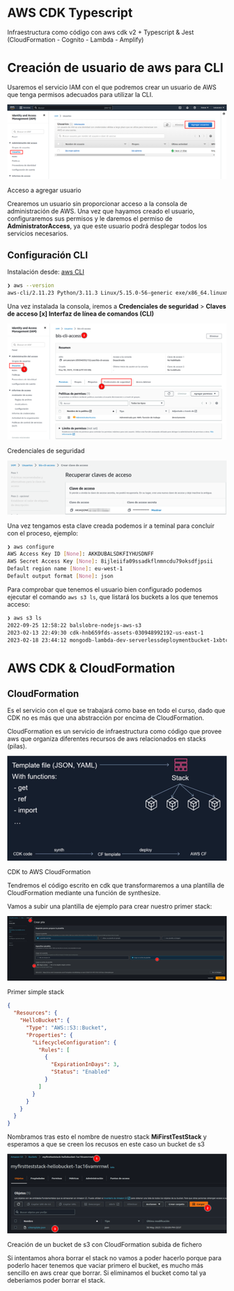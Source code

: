 # AWS CDK Typescript

Infraestructura como código con aws cdk v2 + Typescript &amp; Jest (CloudFormation - Cognito - Lambda - Amplify)

# Creación de usuario de aws para CLI

Usaremos el servicio IAM con el que podremos crear un usuario de AWS que tenga permisos adecuados para utilizar la CLI.

![Acceso a agregar usuario](assets/addUser.png)

Acceso a agregar usuario

Crearemos un usuario sin proporcionar acceso a la consola de administración de AWS. Una vez que hayamos creado el usuario, configuraremos sus permisos y le daremos el permiso de **AdministratorAccess**, ya que este usuario podrá desplegar todos los servicios necesarios.

## Configuración CLI

Instalación desde: [aws CLI](https://docs.aws.amazon.com/cli/latest/userguide/getting-started-install.html) 

```bash
❯ aws --version
aws-cli/2.11.23 Python/3.11.3 Linux/5.15.0-56-generic exe/x86_64.linuxmint.21 prompt/off
```

Una vez instalada la consola, iremos a **Credenciales de seguridad** > **Claves de acceso
[x] Interfaz de línea de comandos (CLI)**

![Credenciales de seguridad](assets/credentials.png)

Credenciales de seguridad

![Clave de acceso](assets/accesKey.png)

Una vez tengamos esta clave creada podemos ir a teminal para concluir con el proceso, ejemplo:

```bash
❯ aws configure
AWS Access Key ID [None]: AKKDUBALSDKFIYHUSDNFF
AWS Secret Access Key [None]: 8ijleiifa09ssadkflnmncdu79oksdfjpsii
Default region name [None]: eu-west-1
Default output format [None]: json
```

Para comprobar que tenemos el usuario bien configurado podemos ejecutar el comando `aws s3 ls`, que listará los buckets a los que tenemos acceso:

```bash
❯ aws s3 ls
2022-09-25 12:58:22 balslobre-nodejs-aws-s3
2023-02-13 22:49:30 cdk-hnb659fds-assets-030948992192-us-east-1
2023-02-18 23:44:12 mongodb-lambda-dev-serverlessdeploymentbucket-1xbtcie3ybgco
```

# AWS CDK & CloudFormation

## CloudFormation

Es el servicio con el que se trabajará como base en todo el curso, dado que CDK no es más que una abstracción por encima de CloudFormation. 

CloudFormation es un servicio de infraestructura como código que provee aws que organiza diferentes recursos de aws relacionados en stacks (pilas).

![CDK to AWS CloudFormation](assets/CDKAWSCloudFormation.png)

CDK to AWS CloudFormation

Tendremos el código escrito en cdk que transformaremos a una plantilla de CloudFormation mediante una función de synthesize.

Vamos a subir una plantilla de ejemplo para crear nuestro primer stack:

![Primer simple stack](assets/createStack.png)

Primer simple stack

```json
{
  "Resources": {
    "HelloBucket": {
      "Type": "AWS::S3::Bucket",
      "Properties": {
        "LifecycleConfiguration": {
          "Rules": [
            {
              "ExpirationInDays": 3,
              "Status": "Enabled"
            }
          ]
        }
      }
    }
  }
}
```

Nombramos tras esto el nombre de nuestro stack **MiFirstTestStack** y esperamos a que se creen los recusos en este caso un bucket de s3

![Creación de un bucket de s3 con CloudFormation subida de fichero](assets/helloBucket.png)

Creación de un bucket de s3 con CloudFormation subida de fichero

Si intentamos ahora borrar el stack no vamos a poder hacerlo porque para poderlo hacer tenemos que vaciar primero el bucket, es mucho más sencillo en aws crear que borrar. Si eliminamos el bucket como tal ya deberíamos poder borrar el stack.
